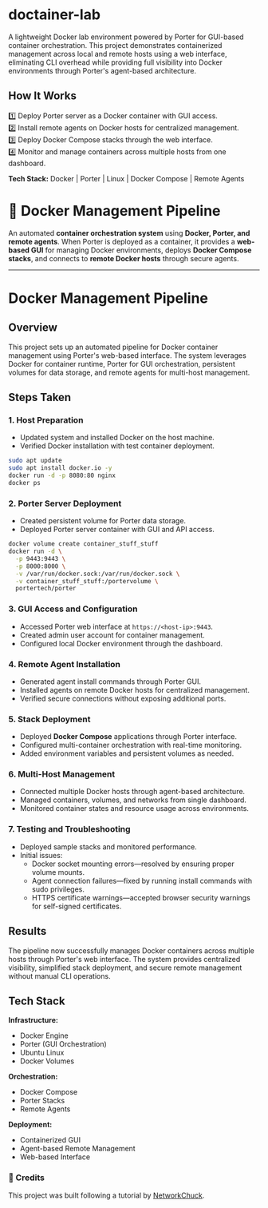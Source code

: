 
# doctainer-lab

A lightweight Docker lab environment powered by Porter for GUI-based container orchestration. This project demonstrates containerized management across local and remote hosts using a web interface, eliminating CLI overhead while providing full visibility into Docker environments through Porter's agent-based architecture.

## How It Works

1️⃣ Deploy Porter server as a Docker container with GUI access.  
2️⃣ Install remote agents on Docker hosts for centralized management.  
3️⃣ Deploy Docker Compose stacks through the web interface.  
4️⃣ Monitor and manage containers across multiple hosts from one dashboard.

**Tech Stack:** Docker | Porter | Linux | Docker Compose | Remote Agents

# 🐳 Docker Management Pipeline

An automated **container orchestration system** using **Docker, Porter, and remote agents**. When Porter is deployed as a container, it provides a **web-based GUI** for managing Docker environments, deploys **Docker Compose stacks**, and connects to **remote Docker hosts** through secure agents.

---

# Docker Management Pipeline

## Overview

This project sets up an automated pipeline for Docker container management using Porter's web-based interface. The system leverages Docker for container runtime, Porter for GUI orchestration, persistent volumes for data storage, and remote agents for multi-host management.

## Steps Taken

### 1. **Host Preparation**
- Updated system and installed Docker on the host machine.
- Verified Docker installation with test container deployment.

```bash
sudo apt update
sudo apt install docker.io -y
docker run -d -p 8080:80 nginx
docker ps
```

### 2. **Porter Server Deployment**
- Created persistent volume for Porter data storage.
- Deployed Porter server container with GUI and API access.

```bash
docker volume create container_stuff_stuff
docker run -d \
  -p 9443:9443 \
  -p 8000:8000 \
  -v /var/run/docker.sock:/var/run/docker.sock \
  -v container_stuff_stuff:/portervolume \
  portertech/porter
```

### 3. **GUI Access and Configuration**
- Accessed Porter web interface at `https://<host-ip>:9443`.
- Created admin user account for container management.
- Configured local Docker environment through the dashboard.

### 4. **Remote Agent Installation**
- Generated agent install commands through Porter GUI.
- Installed agents on remote Docker hosts for centralized management.
- Verified secure connections without exposing additional ports.

### 5. **Stack Deployment**
- Deployed **Docker Compose** applications through Porter interface.
- Configured multi-container orchestration with real-time monitoring.
- Added environment variables and persistent volumes as needed.

### 6. **Multi-Host Management**
- Connected multiple Docker hosts through agent-based architecture.
- Managed containers, volumes, and networks from single dashboard.
- Monitored container states and resource usage across environments.

### 7. **Testing and Troubleshooting**
- Deployed sample stacks and monitored performance.
- Initial issues:
  - Docker socket mounting errors—resolved by ensuring proper volume mounts.
  - Agent connection failures—fixed by running install commands with sudo privileges.
  - HTTPS certificate warnings—accepted browser security warnings for self-signed certificates.

## Results

The pipeline now successfully manages Docker containers across multiple hosts through Porter's web interface. The system provides centralized visibility, simplified stack deployment, and secure remote management without manual CLI operations.

## Tech Stack

**Infrastructure:**
- Docker Engine
- Porter (GUI Orchestration)
- Ubuntu Linux
- Docker Volumes

**Orchestration:**
- Docker Compose
- Porter Stacks
- Remote Agents

**Deployment:**
- Containerized GUI
- Agent-based Remote Management
- Web-based Interface

### 📌 Credits

This project was built following a tutorial by [NetworkChuck](https://youtu.be/iX0HbrfRyvc?si=lTzVcGlM5ItT1AwD).

